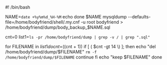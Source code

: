 #! /bin/bash

NAME=`date +%y%m%d_%H-%M`
echo done $NAME
mysqldump --defaults-file=/home/bodyfriend/shell/.my.cnf -u root bodyfriend > /home/bodyfriend/dump/body_backup_$NAME.sql

cnt=0
list1=`ls -pr /home/bodyfriend/dump | grep -v / | grep ".sql"`

for FILENAME in $list1
do
  cnt=$((cnt + 1))
  if [ \( $cnt -gt 14 \) ]; then
    echo "del /home/bodyfriend/dump/$FILENAME"
     `rm -f /home/bodyfriend/dump/$FILENAME`
    continue
  fi
  echo "keep $FILENAME"
done
